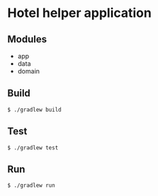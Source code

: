 # Hotel helper application 

## Modules
* app
* data
* domain

## Build

```shell script
$ ./gradlew build
```

## Test
```shell script
$ ./gradlew test
```

## Run
```shell script
$ ./gradlew run
```